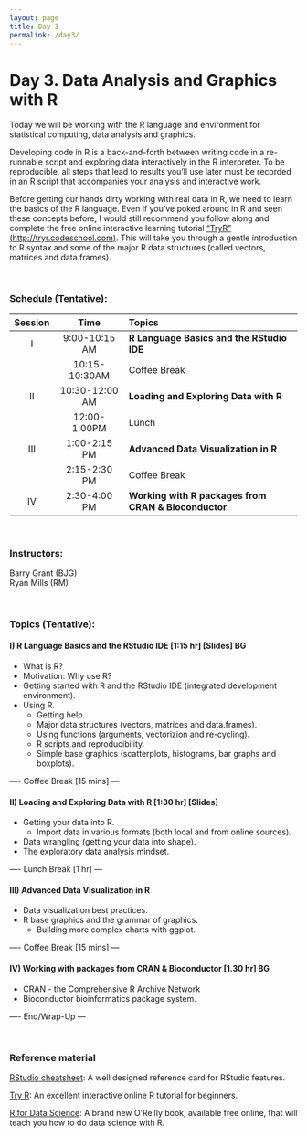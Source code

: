 ```yaml
---
layout: page
title: Day 3
permalink: /day3/
---
```


# Day 3. Data Analysis and Graphics with R

Today we will be working with the R language and environment for statistical computing, data analysis and graphics.  

Developing code in R is a back-and-forth between writing code in a re-runnable script and exploring data interactively in the R interpreter. To be reproducible, all steps that lead to results you’ll use later must be recorded in an R script that accompanies your analysis and interactive work.  

Before getting our hands dirty working with real data in R, we need to learn the basics of the R language. Even if you’ve poked around in R and seen these concepts before, I would still recommend you follow along and complete the free online interactive learning tutorial [“TryR” (http://tryr.codeschool.com)](http://tryr.codeschool.com). This will take you through a gentle introduction to R syntax and some of the major R data structures (called vectors, matrices and data.frames). 


<br>

### Schedule (Tentative):

| Session | Time           | Topics                   | 
| :-----: |:--------------:| :----------------------- | 
| I       | 9:00-10:15 AM  | **R Language Basics and the RStudio IDE** | 
|         | 10:15-10:30AM  | Coffee Break             | 
| II      | 10:30-12:00 AM | **Loading and Exploring Data with R** | 
|         | 12:00-1:00PM   | Lunch                    | 
| III     | 1:00-2:15 PM   | **Advanced Data Visualization in R** | 
|         | 2:15-2:30 PM   | Coffee Break             | 
| IV      | 2:30-4:00 PM   | **Working with R packages from CRAN & Bioconductor** | 


<br>

### Instructors:
Barry Grant (BJG)  
Ryan Mills (RM)  

<br>

### Topics (Tentative):

#### I)   R Language Basics and the RStudio IDE [1:15 hr] [Slides] BG 
- What is R?
- Motivation: Why use R?  
- Getting started with R and the RStudio IDE (integrated development environment).
- Using R.
  - Getting help.
  - Major data structures (vectors, matrices and data.frames).
  - Using functions (arguments, vectorizion and re-cycling).
  - R scripts and reproducibility.
  - Simple base graphics (scatterplots, histograms, bar graphs and boxplots).

—- Coffee Break [15 mins] —

#### II)   Loading and Exploring Data with R [1:30 hr] [Slides]
- Getting your data into R.
  - Import data in various formats (both local and from online sources).
- Data wrangling (getting your data into shape).
- The exploratory data analysis mindset.


—- Lunch Break [1 hr] —

#### III)   Advanced Data Visualization in R
- Data visualization best practices. 
- R base graphics and the grammar of graphics. 
  - Building more complex charts with ggplot.


—- Coffee Break [15 mins] —

#### IV)   Working with packages from CRAN & Bioconductor [1.30 hr] BG
- CRAN - the Comprehensive R Archive Network
- Bioconductor bioinformatics package system.

—- End/Wrap-Up —

<br>

### Reference material
[RStudio cheatsheet](http://www.rstudio.com/wp-content/uploads/2016/01/rstudio-IDE-cheatsheet.pdf):  A well designed reference card for RStudio features.  

[Try R](http://tryr.codeschool.com): An excellent interactive online R tutorial for beginners.   

[R for Data Science](http://r4ds.had.co.nz): A brand new O’Reilly book, available free online, that will teach you how to do data science with R.  
